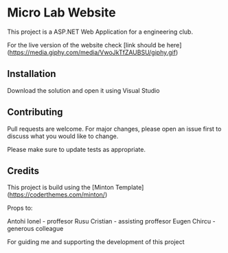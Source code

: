 # Micro Lab Website

This project is a ASP.NET Web Application for a engineering club.

For the live version of the website check [link should be here] (https://media.giphy.com/media/VwoJkTfZAUBSU/giphy.gif)

## Installation

Download the solution and open it using Visual Studio

## Contributing
Pull requests are welcome. For major changes, please open an issue first to discuss what you would like to change.

Please make sure to update tests as appropriate.

## Credits

This project is build using the [Minton Template] (https://coderthemes.com/minton/)

Props to:

Antohi Ionel - proffesor
Rusu Cristian - assisting proffesor
Eugen Chircu - generous colleague

For guiding me and supporting the development of this project
